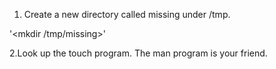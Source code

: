 1. Create a new directory called missing under /tmp.

'<mkdir /tmp/missing>'

2.Look up the touch program. The man program is your friend.
